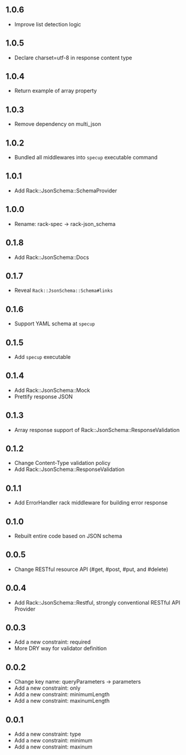 ## 1.0.6
* Improve list detection logic

## 1.0.5
* Declare charset=utf-8 in response content type

## 1.0.4
* Return example of array property

## 1.0.3
* Remove dependency on multi_json

## 1.0.2
* Bundled all middlewares into `specup` executable command

## 1.0.1
* Add Rack::JsonSchema::SchemaProvider

## 1.0.0
* Rename: rack-spec -> rack-json_schema

## 0.1.8
* Add Rack::JsonSchema::Docs

## 0.1.7
* Reveal `Rack::JsonSchema::Schema#links`

## 0.1.6
* Support YAML schema at `specup`

## 0.1.5
* Add `specup` executable

## 0.1.4
* Add Rack::JsonSchema::Mock
* Prettify response JSON

## 0.1.3
* Array response support of Rack::JsonSchema::ResponseValidation

## 0.1.2
* Change Content-Type validation policy
* Add Rack::JsonSchema::ResponseValidation

## 0.1.1
* Add ErrorHandler rack middleware for building error response

## 0.1.0
* Rebuilt entire code based on JSON schema

## 0.0.5
* Change RESTful resource API (#get, #post, #put, and #delete)

## 0.0.4
* Add Rack::JsonSchema::Restful, strongly conventional RESTful API Provider

## 0.0.3
* Add a new constraint: required
* More DRY way for validator definition

## 0.0.2
* Change key name: queryParameters -> parameters
* Add a new constraint: only
* Add a new constraint: minimumLength
* Add a new constraint: maxinumLength

## 0.0.1
* Add a new constraint: type
* Add a new constraint: minimum
* Add a new constraint: maxinum
